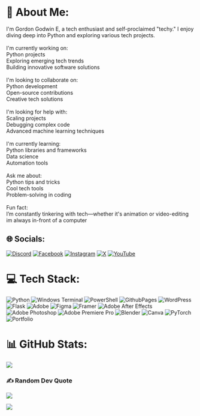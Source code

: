 # 💫 About Me:
I'm Gordon Godwin E, a tech enthusiast and self-proclaimed "techy." I enjoy diving deep into Python and exploring various tech projects.<br><br>I'm currently working on:<br>Python projects<br>Exploring emerging tech trends<br>Building innovative software solutions<br><br>I'm looking to collaborate on:<br>Python development<br>Open-source contributions<br>Creative tech solutions<br><br>I'm looking for help with:<br>Scaling projects<br>Debugging complex code<br>Advanced machine learning techniques<br><br>I'm currently learning:<br>Python libraries and frameworks<br>Data science<br>Automation tools<br><br>Ask me about:<br>Python tips and tricks<br>Cool tech tools<br>Problem-solving in coding<br><br>Fun fact:<br>I’m constantly tinkering with tech—whether it's animation or video-editing<br>im always in-front of a computer


## 🌐 Socials:
[![Discord](https://img.shields.io/badge/Discord-%237289DA.svg?logo=discord&logoColor=white)](https://discord.gg/gordon_ge) [![Facebook](https://img.shields.io/badge/Facebook-%231877F2.svg?logo=Facebook&logoColor=white)](https://facebook.com/GordonGEOfficial) [![Instagram](https://img.shields.io/badge/Instagram-%23E4405F.svg?logo=Instagram&logoColor=white)](https://instagram.com/GordonGEOfficial) [![X](https://img.shields.io/badge/X-black.svg?logo=X&logoColor=white)](https://x.com/GGEdacheril) [![YouTube](https://img.shields.io/badge/YouTube-%23FF0000.svg?logo=YouTube&logoColor=white)](https://youtube.com/@UCnLi6_Q-ltmnvFuKDxUzmnA) 

# 💻 Tech Stack:
![Python](https://img.shields.io/badge/python-3670A0?style=flat&logo=python&logoColor=ffdd54) ![Windows Terminal](https://img.shields.io/badge/Windows%20Terminal-%234D4D4D.svg?style=flat&logo=windows-terminal&logoColor=white) ![PowerShell](https://img.shields.io/badge/PowerShell-%235391FE.svg?style=flat&logo=powershell&logoColor=white) ![GithubPages](https://img.shields.io/badge/github%20pages-121013?style=flat&logo=github&logoColor=white) ![WordPress](https://img.shields.io/badge/WordPress-%23117AC9.svg?style=flat&logo=WordPress&logoColor=white) ![Flask](https://img.shields.io/badge/flask-%23000.svg?style=flat&logo=flask&logoColor=white) ![Adobe](https://img.shields.io/badge/adobe-%23FF0000.svg?style=flat&logo=adobe&logoColor=white) ![Figma](https://img.shields.io/badge/figma-%23F24E1E.svg?style=flat&logo=figma&logoColor=white) ![Framer](https://img.shields.io/badge/Framer-black?style=flat&logo=framer&logoColor=blue) ![Adobe After Effects](https://img.shields.io/badge/Adobe%20After%20Effects-9999FF.svg?style=flat&logo=Adobe%20After%20Effects&logoColor=white) ![Adobe Photoshop](https://img.shields.io/badge/adobe%20photoshop-%2331A8FF.svg?style=flat&logo=adobe%20photoshop&logoColor=white) ![Adobe Premiere Pro](https://img.shields.io/badge/Adobe%20Premiere%20Pro-9999FF.svg?style=flat&logo=Adobe%20Premiere%20Pro&logoColor=white) ![Blender](https://img.shields.io/badge/blender-%23F5792A.svg?style=flat&logo=blender&logoColor=white) ![Canva](https://img.shields.io/badge/Canva-%2300C4CC.svg?style=flat&logo=Canva&logoColor=white) ![PyTorch](https://img.shields.io/badge/PyTorch-%23EE4C2C.svg?style=flat&logo=PyTorch&logoColor=white) ![Portfolio](https://img.shields.io/badge/Portfolio-%23000000.svg?style=flat&logo=firefox&logoColor=#FF7139)

# 📊 GitHub Stats:
![](https://github-readme-streak-stats.herokuapp.com/?user=GordonCodez50&theme=dark&hide_border=true)<br/>

### ✍️ Random Dev Quote
![](https://quotes-github-readme.vercel.app/api?type=horizontal&theme=dark)

[![](https://visitcount.itsvg.in/api?id=GordonCodez50&icon=2&color=3)](https://visitcount.itsvg.in)

<!-- Proudly created with GPRM ( https://gprm.itsvg.in ) -->
